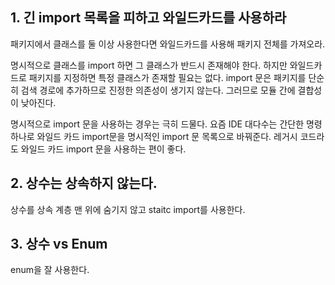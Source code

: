 ## 1. 긴 import 목록을 피하고 와일드카드를 사용하라
패키지에서 클래스를 둘 이상 사용한다면 와일드카드를 사용해 패키지 전체를 가져오라.

명시적으로 클래스를 import 하면 그 클래스가 반드시 존재해야 한다. 하지만 와일드카드로 패키지를 지정하면 특정 클래스가 존재할 필요는 없다. 
import 문은 패키지를 단순히 검색 경로에 추가하므로 진정한 의존성이 생기지 않는다. 그러므로 모듈 간에 결합성이 낮아진다.

명시적으로 import 문을 사용하는 경우는 극히 드물다.
요즘 IDE 대다수는 간단한 명령 하나로 와일드 카드 import문을 명시적인 import 문 목록으로 바꿔준다. 
레거시 코드라도 와일드 카드 import 문을 사용하는 편이 좋다.

## 2. 상수는 상속하지 않는다.
상수를 상속 계층 맨 위에 숨기지 않고 staitc import를 사용한다.

## 3. 상수 vs Enum
enum을 잘 사용한다.